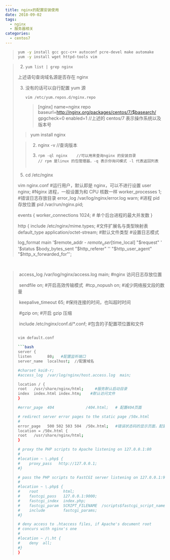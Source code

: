 ```yaml
---
title: nginx的配置安装使用
date: 2018-09-02
tags:
  - nginx
  - 服务器相关
categories:
  - centos7
---
```


> ```bash
> yum -y install gcc gcc-c++ autoconf pcre-devel make automake
> yum -y install wget httpd-tools vim
> ```

> 2. `yum list | grep nginx`
>
> 上述语句查询域名源是否存在 nginx
>
> 3. 没有的话可以自行配置 yum 源
>
>    `vim /etc/yum.repos.d/nginx.repo`
>
>    > [nginx]
>    > name=nginx repo
>    > baseurl=http://nginx.org/packages/centos/7/$basearch/
>    > gpgcheck=0
>    > enabled=1
>    > //上述的 centos/7 表示操作系统以及版本号
>
> > yum install nginx
>
> > 2. nginx -v //查询版本
> >
> > 3. ```text
> >    rpm -ql nginx    //可以用来查询nginx 的安装目录
> >    // rpm 是linux 的包管理器，-q 表示你询问模式 -l 代表返回列表
> >    ```
> >
> > ```
> >
> > ```
>
> 5. cd /etc/nginx
>
> vim nginx.conf #运行用户，默认即是 nginx，可以不进行设置
> user nginx;
> #Nginx 进程，一般设置为和 CPU 核数一样
> worker_processes 1;  
> #错误日志存放目录
> error_log /var/log/nginx/error.log warn; #进程 pid 存放位置
> pid /var/run/nginx.pid;
>
> events {
> worker_connections 1024; # 单个后台进程的最大并发数
> }
>
> http {
> include /etc/nginx/mime.types; #文件扩展名与类型映射表
> default_type application/octet-stream; #默认文件类型 #设置日志模式
>
> log_format main '$remote_addr - $remote_user [$time_local] "$request" '
> '$status $body_bytes_sent "$http_referer" ''
> "$http_user_agent" "$http_x_forwarded_for"';

​

> ​ access_log /var/log/nginx/access.log main; #nginx 访问日志存放位置
>
> ​ sendfile on; #开启高效传输模式
> ​ #tcp_nopush on; #减少网络报文段的数量
>
> ​ keepalive_timeout 65; #保持连接的时间，也叫超时时间
>
> ​ #gzip on; #开启 gzip 压缩
>
> ​ include /etc/nginx/conf.d/\*.conf; #包含的子配置项位置和文件
>
> ````bash
>
> vim default.conf
>
> ​```bash
> server {
> listen       80;   #配置监听端口
> server_name  localhost;  //配置域名
>
> #charset koi8-r;
> #access_log  /var/log/nginx/host.access.log  main;
>
> location / {
> root   /usr/share/nginx/html;     #服务默认启动目录
> index  index.html index.htm;    #默认访问文件
> }
>
> #error_page  404              /404.html;   # 配置404页面
>
> # redirect server error pages to the static page /50x.html
> #
> error_page   500 502 503 504  /50x.html;   #错误状态码的显示页面，配置后需要重启
> location = /50x.html {
> root   /usr/share/nginx/html;
> }
>
> # proxy the PHP scripts to Apache listening on 127.0.0.1:80
> #
> #location ~ \.php$ {
> #    proxy_pass   http://127.0.0.1;
> #}
>
> # pass the PHP scripts to FastCGI server listening on 127.0.0.1:9000
> #
> #location ~ \.php$ {
> #    root           html;
> #    fastcgi_pass   127.0.0.1:9000;
> #    fastcgi_index  index.php;
> #    fastcgi_param  SCRIPT_FILENAME  /scripts$fastcgi_script_name;
> #    include        fastcgi_params;
> #}
>
> # deny access to .htaccess files, if Apache's document root
> # concurs with nginx's one
> #
> #location ~ /\.ht {
> #    deny  all;
> #}
> }
> ````
